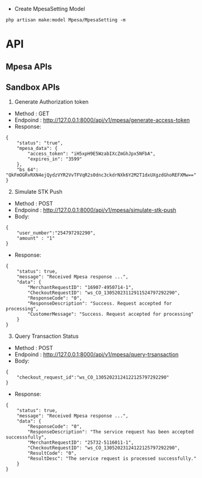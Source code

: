 - Create MpesaSetting Model
```
php artisan make:model Mpesa/MpesaSetting -m 
```

# API
## Mpesa APIs
## Sandbox APIs
1. Generate Authorization token
- Method : GET
- Endpoind :  http://127.0.0.1:8000/api/v1/mpesa/generate-access-token
- Response: 
```
{
    "status": "true",
    "mpesa_data": {
        "access_token": "iH5xpH9E5WzabIXcZmGhJpx5NFbA",
        "expires_in": "3599"
    },
    "bs_64": "QkFmOGRvRXN4ejQydzVYR2VvTFVqR2s0dnc3ckdrNXk6Y2M2T1dxUXgzdGhoREFXMw=="
}
```

2. Simulate STK Push
- Method : POST
- Endpoind : http://127.0.0.1:8000/api/v1/mpesa/simulate-stk-push
- Body: 
```
{
    "user_number":"254797292290",
    "amount" : "1"
}
```
- Response: 
```
{
    "status": true,
    "message": "Received Mpesa response ...",
    "data": {
        "MerchantRequestID": "16907-4950714-1",
        "CheckoutRequestID": "ws_CO_13052023112911524797292290",
        "ResponseCode": "0",
        "ResponseDescription": "Success. Request accepted for processing",
        "CustomerMessage": "Success. Request accepted for processing"
    }
}
```

3. Query Transaction Status
- Method : POST
- Endpoind :  http://127.0.0.1:8000/api/v1/mpesa/query-trsansaction
- Body: 
```
{
    "checkout_request_id":"ws_CO_13052023124122125797292290"
}
```
- Response: 
```
{
    "status": true,
    "message": "Received Mpesa response ...",
    "data": {
        "ResponseCode": "0",
        "ResponseDescription": "The service request has been accepted successsfully",
        "MerchantRequestID": "25732-5116011-1",
        "CheckoutRequestID": "ws_CO_13052023124122125797292290",
        "ResultCode": "0",
        "ResultDesc": "The service request is processed successfully."
    }
}
```
